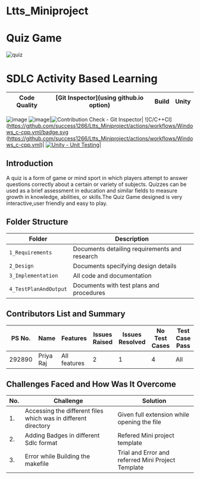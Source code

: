 # Ltts_Miniproject
# Quiz Game
![quiz](https://user-images.githubusercontent.com/86407156/125194159-bfac8800-e26d-11eb-8306-78cab8f04a12.jpg)
# SDLC Activity Based Learning
Code Quality | [Git Inspector](using github.io option)| Build | Unity
------|----------|-------|--------------
![image](https://user-images.githubusercontent.com/86407156/125193343-8ffb8100-e269-11eb-9dfb-0e96dd52b390.png) 
![image](https://user-images.githubusercontent.com/86407156/125193624-fcc34b00-e26a-11eb-9d90-65e6ac3b2245.png)|![Contribution Check - Git Inspector](https://github.com/https://github.com/success1266/Ltts_Miniproject/actions/workflows/gitinspector.yml/badge.svg)|
![C/C++CI](https://github.com/success1266/Ltts_Miniproject/actions/workflows/Windows_c-cpp.yml/badge.svg (https://github.com/success1266/Ltts_Miniproject/actions/workflows/Windows_c-cpp.yml)|
[![Unity - Unit Testing](https://github.com/prithvisekhar/AppliedSDLC_Template/actions/workflows/unity.yml/badge.svg)](https://github.com/prithvisekhar/AppliedSDLC_Template/actions/workflows/unity.yml)|


## Introduction
A quiz is a form of game or mind sport in which players attempt to answer questions correctly about a certain or variety of subjects. Quizzes can be used as a brief assessment in education and similar fields to measure growth in knowledge, abilities, or skills.The Quiz Game designed is very interactive,user friendly and easy to play.
 
## Folder Structure
|Folder               | Description
|---------------------|------------------------------------------
|`1_Requirements`     | Documents detailing requirements and research
|`2_Design`           | Documents specifying design details
|`3_Implementation`   | All code and documentation
|`4_TestPlanAndOutput`| Documents with test plans and procedures


## Contributors List and Summary

PS No. |  Name      |    Features    | Issues Raised  |Issues Resolved|No Test Cases|Test Case Pass
-------|----------- |----------------|----------------|---------------|-------------|--------------
292890 | Priya Raj  | All features   | 2             | 1           |        4    |       All

## Challenges Faced and How Was It Overcome
| No. | Challenge | Solution
|-----|-----------|--------
|1. | Accessing the different files which was in different directory | Given full extension while opening the file
|2. | Adding Badges in different Sdlc format | Refered Mini project template  |
|3. | Error while Building the makefile | Trial and Error and referred Mini Project Template 

